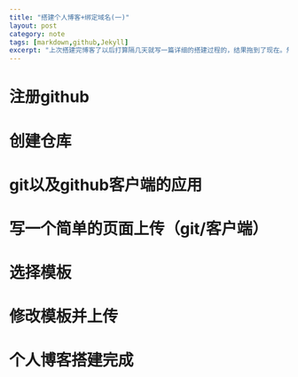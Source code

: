 ```yaml
---
title: "搭建个人博客+绑定域名(一)"
layout: post
category: note
tags: [markdown,github,Jekyll]
excerpt: "上次搭建完博客了以后打算隔几天就写一篇详细的搭建过程的，结果拖到了现在。然后昨天心血来潮买了个域名，绑定了一下瞬间感觉提升了一个档次,需要写个博客庆祝一下*—*"
---
```

# 注册github
# 创建仓库
# git以及github客户端的应用
# 写一个简单的页面上传（git/客户端）
# 选择模板
# 修改模板并上传
# 个人博客搭建完成